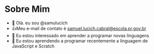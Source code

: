 # Sobre Mim

- 👋 Olá. eu sou @samulucich
- :+1:Meu e-mail de contato é samuel.lucich.cabral@escola.pr.gov.br
- 👀 Eu estou interessado em aprender a programar novas linguagens
- 🌱 Eu estou aprendendo a programar recentemente a linguagem de JavaScript e Scratch


<!---
samulucich/samulucich is a ✨ special ✨ repository because its `README.md` (this file) appears on your GitHub profile.
You can click the Preview link to take a look at your changes.
--->
